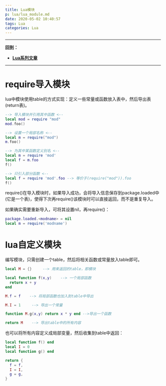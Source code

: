 ```yaml
---
title: Lua模块
p: lua/lua_module.md
date: 2020-05-02 10:40:57
tags: Lua
categories: Lua
---
```


--------

**回到：**  
- **[Lua系列文章](/lua/index)**  

--------

# require导入模块

lua中模块使用table的方式实现：定义一些常量或函数放入表中，然后导出表(return表)。

```lua
--> 导入模块并引用其中函数 <--
local mod = require "mod"
mod.foo()

--> 设置一个局部名称 <--
local m = require("mod")
m.foo()

--> 为其中某函数定义别名 <--
local m = require 'mod'
local f = m.foo
f()

--> 只引入部分函数 <--
local f = require 'mod'.foo --> 等价于(require("mod")).foo
f()
```

require()在导入模块时，如果导入成功，会将导入信息保存到package.loaded中(它是一个表)，使得下次再require()该模块时可以直接返回，而不是重复导入。

如果确实需要重新导入，可将其设置nil，再require()：

```lua
package.loaded.<modname> = nil
local m = require('modname')
```

# lua自定义模块

编写模块，只需创建一个table，然后将相关函数或常量放入table即可。

```lua
local M = {}     --> 用来返回的table，即模块

local function f(x,y)    --> 一个局部函数
  return x + y
end

M.f = f    --> 将局部函数也加入到table中导出

M.I = 1     --> 导出一个常量

function M.g(x,y) return x * y end -->导出一个函数

return M    --> 导出table中的所有内容
```

也可以将所有内容定义成局部变量，然后收集到table中返回：

```lua
local function f() end
local I = 0
local function g() end

return {
  f = f,
  I = I, 
  g = g,
}
```

















